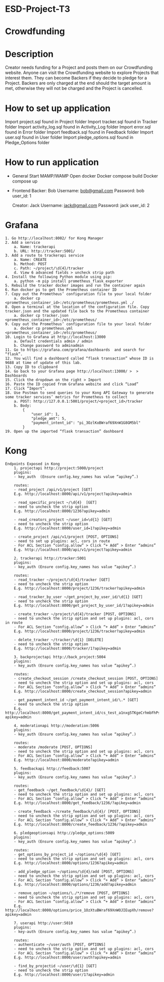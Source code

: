 # ESD-Project-T3

# Crowdfunding

# Description
Creator needs funding for a Project and posts them on our Crowdfunding website. Anyone can visit the Crowdfunding website to explore Projects that interest them. They can become Backers if they decide to pledge for a Project. Backers are only charged at the end should the target amount is met, otherwise they will not be charged and the Project is cancelled. 

# How to set up application
Import project.sql found in Project folder
Import tracker.sql found in Tracker folder
Import activity_log.sql found in Activity_Log folder
Import error.sql found in Error folder
Import feedback.sql found in Feedback folder
Import user.sql found in User folder
Import pledge_options.sql found in Pledge_Options folder

# How to run application
- General
    Start MAMP/WAMP
    Open docker 
    Docker compose build
    Docker compose up 

- Frontend
    Backer: Bob
        Username: bob@gmail.com
        Password: bob
        user_id: 1

    Creator: Jack
        Username: jack@gmail.com
        Password: jack
        user_id: 2

# Grafana
    1. Go http://localhost:8002/ for Kong Manager
    2. Add a service 
        a. Name: trackerapi
        b. URL: http://tracker:5001/
    3. Add a route to trackerapi service
        a. Name: CREATE
        b. Method: POST
        c. Path: ~/project/\d{4}/tracker
        d. View 6 advanced fields > uncheck strip path
    4. Install the following Python module using pip:
        a. python -m pip install prometheus_flask_exporter
    5. Rebuild the tracker docker images and run the container again
    6. Run docker ps to get the Prometheus container ID
    7. Copy out the Prometheus’ configuration file to your local folder
        a. docker cp <prometheus_container_id>:/etc/prometheus/prometheus.yml ./
    8. Open a terminal at the location of the configuration file. Copy tracker.json and the updated file back to the Prometheus container
        a. docker cp tracker.json <prometheus_container_id>:/etc/prometheus/
    9. Copy out the Prometheus’ configuration file to your local folder
        a. docker cp prometheus.yml <prometheus_container_id>:/etc/prometheus/
    10. Login to Grafana at http://localhost:13000
        a. Default credentials admin / admin
        b. Change password to adminadmin
    11. Go to https://grafana.com/grafana/dashboards  and search for “flask”.
    12. You will find a dashboard called “flask transaction” whose ID is 9688 at time of update of this lab.
    13. Copy ID to clipboard
    14. Go back to your Grafana page http://localhost:13000/ >  > Dashboards
    15. Click the dropdown on the right > Import
    16. Paste the ID copied from Grafana website and click “Load”
    17. Click “Import”.
    18. Use Postman to send queries to your Kong API Gateway to generate some tracker services’ metrics for Prometheus to collect
        a. POST: http://127.0.0.1:5001/project/<project_id>/tracker
        b. Body: 
            {
                "user_id": 1,
                "pledge_amt": 5,
                "payment_intent_id": "pi_3OzlKoBWraf69XnW1G8GM5bl"
            }
    19. Open up the imported “flask transaction” dashboard

# Kong
    Endpoints Exposed in Kong
        1. projectapi http://project:5000/project
        plugins:
        - key_auth  (Ensure config.key_names has value “apikey”.)

        routes:
        - read_project /api/v1/project [GET]
        E.g. http://localhost:8000/api/v1/project?apikey=admin

        - read_specific_project ~/\d{4}  [GET] 
        - need to uncheck the strip option
        E.g. http://localhost:8000/1236?apikey=admin

        - read_creators_project ~/user_id=\d{1} [GET] 
        - need to uncheck the strip option
        E.g. http://localhost:8000/user_id=1?apikey=admin

        - create_project /api/v1/project [POST, OPTIONS] 
        - need to set up plugins: acl, cors in route
        - For ACL Section “config.allow” > Click “+ Add” > Enter “admins”
        E.g. http://localhost:8000/api/v1/project?apikey=admin

        2. trackerapi http://tracker:5001
        plugins:
        - key_auth (Ensure config.key_names has value “apikey”.)

        routes:
        - read_tracker ~/project/\d{4}/tracker [GET] 
        - need to uncheck the strip option
        E.g. http://localhost:8000/project/1236/tracker?apikey=admin

        - read_tracker_by_user ~/get_project_by_user_id/\d{1} [GET] 
        - need to uncheck the strip option
        E.g. http://localhost:8000/get_project_by_user_id/1?apikey=admin

        - create_tracker ~/project/\d{4}/tracker [POST, OPTIONS] 
        - need to uncheck the strip option and set up plugins: acl, cors in route
        - For ACL Section “config.allow” > Click “+ Add” > Enter “admins”
        E.g. http://localhost:8000/project/1236/tracker?apikey=admin

        - delete_tracker ~/tracker/\d{1} [DELETE] 
        - need to uncheck the strip option
        E.g. http://localhost:8000/tracker/1?apikey=admin

        3. backprojectapi http://back_project:5004
        plugins:
        - key_auth (Ensure config.key_names has value “apikey”.)

        routes:
        - create_checkout_session /create_checkout_session [POST, OPTIONS]
        - need to uncheck the strip option and set up plugins: acl, cors
        - For ACL Section “config.allow” > Click “+ Add” > Enter “admins”
        E.g. http://localhost:8000/create_checkout_session?apikey=admin

        - get_payment_intent_id ~/get_payment_intent_id/\.* [GET]
        - need to uncheck the strip option
        E.g. http://localhost:8000/get_payment_intent_id/cs_test_a1nxg5TKgeCrhmbFhPsPv?apikey=admin

        4. moderationapi http://moderation:5006
        plugins:
        - key_auth (Ensure config.key_names has value “apikey”.)

        routes:
        - moderate /moderate [POST, OPTIONS]
        - need to uncheck the strip option and set up plugins: acl, cors
        - For ACL Section “config.allow” > Click “+ Add” > Enter “admins”
        E.g. http://localhost:8000/moderate?apikey=admin

        5. feedbackapi http://feedback:5007
        plugins:
        - key_auth (Ensure config.key_names has value “apikey”.)

        routes:
        - get_feedback ~/get_feedback/\d{4}/ [GET]
        - need to uncheck the strip option and set up plugins: acl, cors
        - For ACL Section “config.allow” > Click “+ Add” > Enter “admins”
        E.g. http://localhost:8000/get_feedback/1236/?apikey=admin

        - create_feedback ~/create_feedback/\d{4}/ [POST, OPTIONS]
        - need to uncheck the strip option and set up plugins: acl, cors
        - For ACL Section “config.allow” > Click “+ Add” > Enter “admins”
        E.g. http://localhost:8000/create_feedback/1236/?apikey=admin

        6. pledgeoptionsapi http://pledge_options:5009
        plugins:
        - key_auth (Ensure config.key_names has value “apikey”.)
        
        routes:
        - get_options_by_project_id ~/options/\d{4} [GET]
        - need to uncheck the strip option and set up plugins: acl, cors
        E.g. http://localhost:8000/options/1236?apikey=admin

        - add_pledge_option ~/options/\d{4}/add [POST, OPTIONS]
        - need to uncheck the strip option and set up plugins: acl, cors
        - For ACL Section “config.allow” > Click “+ Add” > Enter “admins”
        E.g. http://localhost:8000/options/1236/add?apikey=admin

        - remove_option ~/options/\./*/remove [POST, OPTIONS]
        - need to uncheck the strip option and set up plugins: acl, cors
        - For ACL Section “config.allow” > Click “+ Add” > Enter “admins”
        E.g. http://localhost:8000/options/price_1OzXtuBWraf69XnWOJIEupXh/remove?apikey=admin

        7. userapi http://user:5010
        plugins:
        - key-auth (Ensure config.key_names has value “apikey”.)

        routes:
        - authenticate ~/user/auth [POST, OPTIONS]
        - need to uncheck the strip option and set up plugins: acl, cors
        - For ACL Section “config.allow” > Click “+ Add” > Enter “admins”
        E.g. http://localhost:8000/user/auth?apikey=admin

        - find_by_projectid ~/user/\d{1} [GET]
        - need to uncheck the strip option
        E.g. http://localhost:8000/user/1?apikey=admin